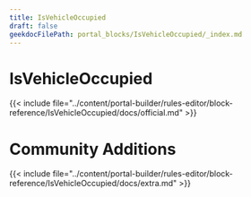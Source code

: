 ```yaml
---
title: IsVehicleOccupied
draft: false
geekdocFilePath: portal_blocks/IsVehicleOccupied/_index.md
---
```

# IsVehicleOccupied
{{< include file="../content/portal-builder/rules-editor/block-reference/IsVehicleOccupied/docs/official.md" >}}

# Community Additions

{{< include file="../content/portal-builder/rules-editor/block-reference/IsVehicleOccupied/docs/extra.md" >}}